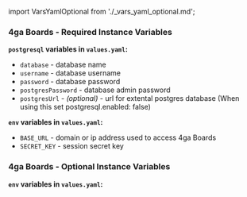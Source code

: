 import VarsYamlOptional from './_vars_yaml_optional.md';

### 4ga Boards - Required Instance Variables

**`postgresql` variables in `values.yaml`:**

- `database` - database name
- `username` - database username
- `password` - database password
- `postgresPassword` - database admin password
- `postgresUrl` - _(optional)_ - url for extental postgres database (When using this set postgresql.enabled: false)

**`env` variables in `values.yaml`:**

- `BASE_URL` - domain or ip address used to access 4ga Boards
- `SECRET_KEY` - session secret key

### 4ga Boards - Optional Instance Variables

**`env` variables in `values.yaml`:**

<VarsYamlOptional />
